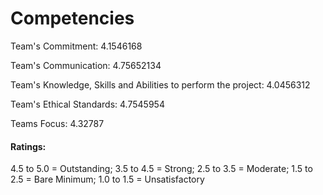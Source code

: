 # Competencies

Team's Commitment: 4.1546168

Team's Communication: 4.75652134

Team's Knowledge, Skills and Abilities to perform the project: 4.0456312

Team's Ethical Standards: 4.7545954

Teams Focus: 4.32787

#### Ratings: 
4.5 to 5.0 = Outstanding; 3.5 to 4.5 = Strong; 2.5 to 3.5 = Moderate; 1.5 to 2.5 = Bare Minimum; 1.0 to 1.5 = Unsatisfactory
